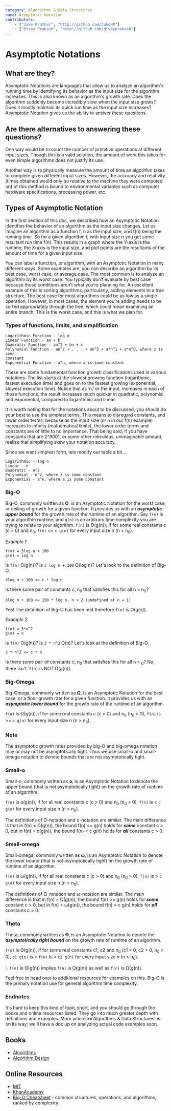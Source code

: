 ```yaml
---
category: Algorithms & Data Structures
name: Asymptotic Notation
contributors:
    - ["Jake Prather", "http://github.com/JakeHP"]
    - ["Divay Prakash", "http://github.com/divayprakash"]
---
```


# Asymptotic Notations

## What are they?

Asymptotic Notations are languages that allow us to analyze an algorithm's 
running time by identifying its behavior as the input size for the algorithm 
increases. This is also known as an algorithm's growth rate. Does the 
algorithm suddenly become incredibly slow when the input size grows? Does it 
mostly maintain its quick run time as the input size increases? Asymptotic 
Notation gives us the ability to answer these questions.

## Are there alternatives to answering these questions?

One way would be to count the number of primitive operations at different 
input sizes. Though this is a valid solution, the amount of work this takes 
for even simple algorithms does not justify its use.

Another way is to physically measure the amount of time an algorithm takes to 
complete given different input sizes. However, the accuracy and relativity 
(times obtained would only be relative to the machine they were computed on) 
of this method is bound to environmental variables such as computer hardware 
specifications, processing power, etc.

## Types of Asymptotic Notation

In the first section of this doc, we described how an Asymptotic Notation identifies the behavior of an algorithm as the input size changes. Let us imagine an algorithm as a function f, n as the input size, and f(n) being the running time. So for a given algorithm f, with input size n you get some resultant run time f(n). This results in a graph where the Y-axis is the runtime, the X-axis is the input size, and plot points are the resultants of the amount of time for a given input size.

You can label a function, or algorithm, with an Asymptotic Notation in many different ways. Some examples are, you can describe an algorithm by its best case, worst case, or average case. The most common is to analyze an algorithm by its worst case. You typically don’t evaluate by best case because those conditions aren’t what you’re planning for. An excellent example of this is sorting algorithms; particularly, adding elements to a tree structure. The best case for most algorithms could be as low as a single operation. However, in most cases, the element you’re adding needs to be sorted appropriately through the tree, which could mean examining an entire branch. This is the worst case, and this is what we plan for.

### Types of functions, limits, and simplification

```
Logarithmic Function - log n
Linear Function - an + b
Quadratic Function - an^2 + bn + c
Polynomial Function - an^z + . . . + an^2 + a*n^1 + a*n^0, where z is some 
constant
Exponential Function - a^n, where a is some constant
```

These are some fundamental function growth classifications used in various notations. The list starts at the slowest growing function (logarithmic, fastest execution time) and goes on to the fastest growing (exponential, slowest execution time). Notice that as ‘n,’ or the input, increases in each of those functions, the result increases much quicker in quadratic, polynomial, and exponential, compared to logarithmic and linear.

It is worth noting that for the notations about to be discussed, you should do your best to use the simplest terms. This means to disregard constants, and lower order terms, because as the input size (or n in our f(n) example) increases to infinity (mathematical limits), the lower order terms and constants are of little to no importance. That being said, if you have constants that are 2^9001, or some other ridiculous, unimaginable amount, realize that simplifying skew your notation accuracy.

Since we want simplest form, lets modify our table a bit...

```
Logarithmic - log n
Linear - n
Quadratic - n^2
Polynomial - n^z, where z is some constant
Exponential - a^n, where a is some constant
```

### Big-O
Big-O, commonly written as **O**, is an Asymptotic Notation for the worst 
case, or ceiling of growth for a given function. It provides us with an 
_**asymptotic upper bound**_ for the growth rate of the runtime of an algorithm.
Say `f(n)` is your algorithm runtime, and `g(n)` is an arbitrary time 
complexity you are trying to relate to your algorithm. `f(n)` is O(g(n)), if 
for some real constants c (c > 0) and n<sub>0</sub>, `f(n)` <= `c g(n)` for every input size 
n (n > n<sub>0</sub>).

*Example 1*

```
f(n) = 3log n + 100
g(n) = log n
```

Is `f(n)` O(g(n))?
Is `3 log n + 100` O(log n)?
Let's look to the definition of Big-O.

```
3log n + 100 <= c * log n
```

Is there some pair of constants c, n<sub>0</sub> that satisfies this for all n > n<sub>0</sub>?

```
3log n + 100 <= 150 * log n, n > 2 (undefined at n = 1)
```

Yes! The definition of Big-O has been met therefore `f(n)` is O(g(n)).

*Example 2*

```
f(n) = 3*n^2
g(n) = n
```

Is `f(n)` O(g(n))?
Is `3 * n^2` O(n)?
Let's look at the definition of Big-O.

```
3 * n^2 <= c * n
```

Is there some pair of constants c, n<sub>0</sub> that satisfies this for all n > <sub>0</sub>?
No, there isn't. `f(n)` is NOT O(g(n)).

### Big-Omega
Big-Omega, commonly written as **Ω**, is an Asymptotic Notation for the best 
case, or a floor growth rate for a given function. It provides us with an 
_**asymptotic lower bound**_ for the growth rate of the runtime of an algorithm.

`f(n)` is Ω(g(n)), if for some real constants c (c > 0) and n<sub>0</sub> (n<sub>0</sub> > 0), `f(n)` is >= `c g(n)` 
for every input size n (n > n<sub>0</sub>).

### Note

The asymptotic growth rates provided by big-O and big-omega notation may or 
may not be asymptotically tight. Thus we use small-o and small-omega notation 
to denote bounds that are not asymptotically tight. 

### Small-o
Small-o, commonly written as **o**, is an Asymptotic Notation to denote the 
upper bound (that is not asymptotically tight) on the growth rate of runtime 
of an algorithm.

`f(n)` is o(g(n)), if for all real constants c (c > 0) and n<sub>0</sub> (n<sub>0</sub> > 0), `f(n)` is < `c g(n)` 
for every input size n (n > n<sub>0</sub>).

The definitions of O-notation and o-notation are similar. The main difference 
is that in f(n) = O(g(n)), the bound f(n) <= g(n) holds for _**some**_ 
constant c > 0, but in f(n) = o(g(n)), the bound f(n) < c g(n) holds for 
_**all**_ constants c > 0.

### Small-omega
Small-omega, commonly written as **ω**, is an Asymptotic Notation to denote 
the lower bound (that is not asymptotically tight) on the growth rate of 
runtime of an algorithm.

`f(n)` is ω(g(n)), if for all real constants c (c > 0) and n<sub>0</sub> (n<sub>0</sub> > 0), `f(n)` is > `c g(n)` 
for every input size n (n > n<sub>0</sub>).

The definitions of Ω-notation and ω-notation are similar. The main difference 
is that in f(n) = Ω(g(n)), the bound f(n) >= g(n) holds for _**some**_ 
constant c > 0, but in f(n) = ω(g(n)), the bound f(n) > c g(n) holds for 
_**all**_ constants c > 0.

### Theta
Theta, commonly written as **Θ**, is an Asymptotic Notation to denote the 
_**asymptotically tight bound**_ on the growth rate of runtime of an algorithm. 

`f(n)` is Θ(g(n)), if for some real constants c1, c2 and n<sub>0</sub> (c1 > 0, c2 > 0, n<sub>0</sub> > 0), 
`c1 g(n)` is < `f(n)` is < `c2 g(n)` for every input size n (n > n<sub>0</sub>).

∴ `f(n)` is Θ(g(n)) implies `f(n)` is O(g(n)) as well as `f(n)` is Ω(g(n)).

Feel free to head over to additional resources for examples on this. Big-O 
is the primary notation use for general algorithm time complexity.

### Endnotes
It's hard to keep this kind of topic short, and you should go 
through the books and online resources listed. They go into much greater depth 
with definitions and examples. More where x='Algorithms & Data Structures' is 
on its way; we'll have a doc up on analyzing actual code examples soon.

## Books

* [Algorithms](http://www.amazon.com/Algorithms-4th-Robert-Sedgewick/dp/032157351X)
* [Algorithm Design](http://www.amazon.com/Algorithm-Design-Foundations-Analysis-Internet/dp/0471383651)

## Online Resources

* [MIT](http://web.mit.edu/16.070/www/lecture/big_o.pdf)
* [KhanAcademy](https://www.khanacademy.org/computing/computer-science/algorithms/asymptotic-notation/a/asymptotic-notation)
* [Big-O Cheatsheet](http://bigocheatsheet.com/) - common structures, operations, and algorithms, ranked by complexity.
